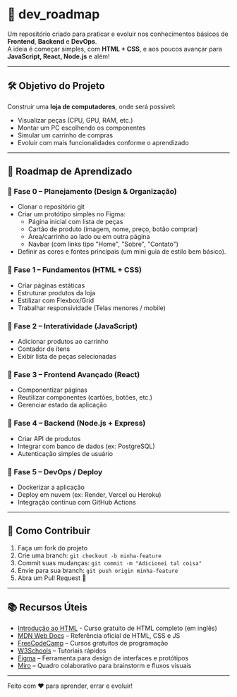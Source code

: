 # 🚀 dev_roadmap

Um repositório criado para praticar e evoluir nos conhecimentos básicos de **Frontend**, **Backend** e **DevOps**.  
A ideia é começar simples, com **HTML + CSS**, e aos poucos avançar para **JavaScript, React, Node.js** e além!  

---

## 🛠️ Objetivo do Projeto
Construir uma **loja de computadores**, onde será possível:
- Visualizar peças (CPU, GPU, RAM, etc.)
- Montar um PC escolhendo os componentes
- Simular um carrinho de compras
- Evoluir com mais funcionalidades conforme o aprendizado

---

## 📌 Roadmap de Aprendizado

### 🔹 Fase 0 – Planejamento (Design & Organização)
- Clonar o repositório git
- Criar um protótipo simples no Figma:
  - Página inicial com lista de peças
  - Cartão de produto (imagem, nome, preço, botão comprar)
  - Área/carrinho ao lado ou em outra página
  - Navbar (com links tipo "Home", "Sobre", "Contato")
- Definir as cores e fontes principais (um mini guia de estilo bem básico).

### 🔹 Fase 1 – Fundamentos (HTML + CSS)
- Criar páginas estáticas
- Estruturar produtos da loja
- Estilizar com Flexbox/Grid
- Trabalhar responsividade (Telas menores / mobile)

### 🔹 Fase 2 – Interatividade (JavaScript)
- Adicionar produtos ao carrinho
- Contador de itens
- Exibir lista de peças selecionadas

### 🔹 Fase 3 – Frontend Avançado (React)
- Componentizar páginas
- Reutilizar componentes (cartões, botões, etc.)
- Gerenciar estado da aplicação

### 🔹 Fase 4 – Backend (Node.js + Express)
- Criar API de produtos
- Integrar com banco de dados (ex: PostgreSQL)
- Autenticação simples de usuário

### 🔹 Fase 5 – DevOps / Deploy
- Dockerizar a aplicação
- Deploy em nuvem (ex: Render, Vercel ou Heroku)
- Integração contínua com GitHub Actions

---

## 🤝 Como Contribuir
1. Faça um fork do projeto  
2. Crie uma branch: `git checkout -b minha-feature`  
3. Commit suas mudanças: `git commit -m "Adicionei tal coisa"`  
4. Envie para sua branch: `git push origin minha-feature`  
5. Abra um Pull Request 🎉  

---

## 📚 Recursos Úteis
- [Introdução ao HTML](https://www.youtube.com/watch?v=P0EGYTb1cBs&list=PL0Zuz27SZ-6OlAwitnFUubtE93DO-l0vu) - Curso gratuito de HTML completo (em inglês) 
- [MDN Web Docs](https://developer.mozilla.org/pt-BR/) – Referência oficial de HTML, CSS e JS  
- [FreeCodeCamp](https://www.freecodecamp.org/) – Cursos gratuitos de programação  
- [W3Schools](https://www.w3schools.com/) – Tutoriais rápidos  
- [Figma](https://www.figma.com/) – Ferramenta para design de interfaces e protótipos  
- [Miro](https://miro.com/) – Quadro colaborativo para brainstorm e fluxos visuais   

---

Feito com ❤️ para aprender, errar e evoluir!

